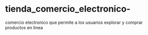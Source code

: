 # tienda_comercio_electronico-
comercio electronico que permite a  los usuarios explorar y comprar productos en linea 
